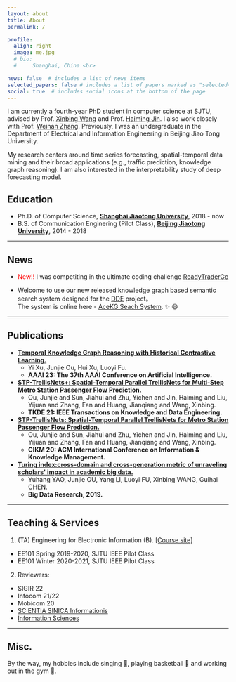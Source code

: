 ```yaml
---
layout: about
title: About
permalink: /

profile:
  align: right
  image: me.jpg
  # bio: 
  #     Shanghai, China <br>

news: false  # includes a list of news items
selected_papers: false # includes a list of papers marked as "selected={true}"
social: true  # includes social icons at the bottom of the page
---
```


I am currently a fourth-year PhD student in computer science at SJTU, advised by Prof. [Xinbing Wang](https://www.cs.sjtu.edu.cn/~wang-xb/) and Prof. [Haiming Jin](https://jhc.sjtu.edu.cn/~haimingjin/). I also work closely with Prof. [Weinan Zhang](https://wnzhang.net/). Previously, I was an undergraduate in the Department of Electrical and Information Engineering in Beijing Jiao Tong University.

My research centers around time series forecasting, spatial-temporal data mining and their broad applications (e.g., traffic prediction, knowledge graph reasoning). I am also interested in the interpretability study of deep forecasting model.

## Education

* Ph.D. of Computer Science, <strong><a href="https://en.sjtu.edu.cn/">Shanghai Jiaotong University</a></strong>, 2018 - now
* B.S. of Communication Enginering (Pilot Class), <strong><a href="http://en.njtu.edu.cn/">Beijing Jiaotong University</a></strong>, 2014 - 2018

---
## News
* <span style="color:red">New!!</span> I was competiting in the ultimate coding challenge [ReadyTraderGo](https://readytradergo.optiver.com/)

* Welcome to use our new released knowledge graph based semantic search system designed for the [DDE](https://www.ddeworld.org/) project。  
The system is online here - [AceKG Seach System](https://search.acekg.cn). :sparkles: :smile:

---
## Publications
<ul>
    <li><strong><a href="https://arxiv.org/abs/2211.10904">Temporal Knowledge Graph Reasoning with Historical Contrastive Learning.</a></strong>
      <ul margin=5px>
        <li>Yi Xu, Junjie Ou, Hui Xu, Luoyi Fu.</li>
        <li><strong>AAAI 23: The 37th AAAI Conference on Artificial Intelligence.</strong></li>
      </ul>
    </li>
    <li><strong><a href="https://ieeexplore.ieee.org/document/9813413">STP-TrellisNets+: Spatial-Temporal Parallel TrellisNets for Multi-Step Metro Station Passenger Flow Prediction.</a></strong>
      <ul>
        <li>Ou, Junjie and Sun, Jiahui and Zhu, Yichen and Jin, Haiming and Liu, Yijuan and Zhang, Fan and Huang, Jianqiang and Wang, Xinbing.</li>
        <li><strong>TKDE 21: IEEE Transactions on Knowledge and Data Engineering.</strong></li>
      </ul>
    </li>
    <li><strong><a href="https://dl.acm.org/doi/10.1145/3340531.3411874">STP-TrellisNets: Spatial-Temporal Parallel TrellisNets for Metro Station Passenger Flow Prediction.</a></strong>
      <ul>
        <li>Ou, Junjie and Sun, Jiahui and Zhu, Yichen and Jin, Haiming and Liu, Yijuan and Zhang, Fan and Huang, Jianqiang and Wang, Xinbing.</li>
        <li><strong>CIKM 20: ACM International Conference on Information & Knowledge Management.</strong></li>
      </ul>
    </li>
    <li><strong><a href="http://www.infocomm-journal.com/bdr/EN/abstract/article_169353.shtml">Turing index:cross-domain and cross-generation metric of unraveling scholars' impact in academic big data.</a></strong>
      <ul>
        <li>Yuhang YAO, Junjie OU, Yang LI, Luoyi FU, Xinbing WANG, Guihai CHEN.</li>
        <li><strong>Big Data Research, 2019.</strong></li>
      </ul>
    </li>
  </ul>

---
## Teaching & Services

1. (TA) Engineering for Electronic Information (B). [[Course site]](https://www.cs.sjtu.edu.cn/~wang-xb/ieei/index.html)
-  EE101 Spring 2019-2020, SJTU IEEE Pilot Class
-  EE101 Winter 2020-2021, SJTU IEEE Pilot Class

2. Reviewers:
- SIGIR 22
- Infocom 21/22
- Mobicom 20
- [SCIENTIA SINICA Informationis](http://infocn.scichina.com)
- [Information Sciences](https://www.journals.elsevier.com/information-sciences)

---
## Misc.

By the way, my hobbies include singing :musical_score:, playing basketball :basketball: and working out in the gym :muscle:.
